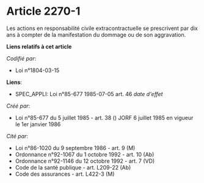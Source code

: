 # Article 2270-1

Les actions en responsabilité civile extracontractuelle se prescrivent par dix ans à compter de la manifestation du dommage
ou de son aggravation.

**Liens relatifs à cet article**

_Codifié par_:

  - Loi n°1804-03-15

**Liens**:

  - SPEC_APPLI: Loi n°85-677 1985-07-05 art. 46 *date d'effet*

_Créé par_:

  - Loi n°85-677 du 5 juillet 1985 - art. 38 () JORF 6 juillet 1985 en vigueur le 1er janvier 1986

_Cité par_:

  - Loi n°86-1020 du 9 septembre 1986 - art. 9 (M)
  - Ordonnance n°92-1067 du 1 octobre 1992 - art. 10 (Ab)
  - Ordonnance n°92-1146 du 12 octobre 1992 - art. 7 (VD)
  - Code de la santé publique - art. L209-22 (Ab)
  - Code des assurances - art. L422-3 (M)

